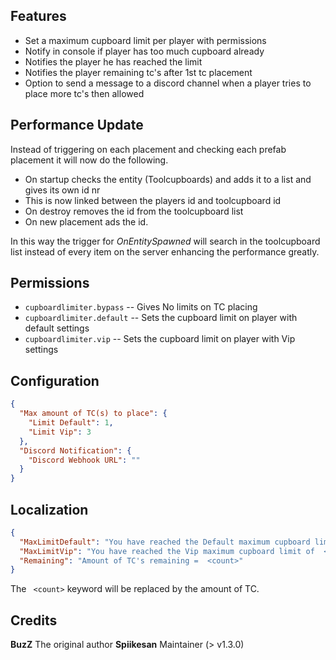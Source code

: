 ## Features

* Set a maximum cupboard limit per player with permissions
* Notify in console if player has too much cupboard already
* Notifies the player he has reached the limit
* Notifies the player remaining tc's after 1st tc placement
* Option to send a message to a discord channel when a player tries to place more tc's then allowed

## Performance Update
Instead of triggering on each placement and checking each prefab placement it will now do the following.

* On startup checks the entity (Toolcupboards) and adds it to a list and gives its own id nr
* This is now linked between the players id and toolcupboard id
* On destroy removes the id from the toolcupboard list
* On new placement ads the id.

In this way the trigger for *OnEntitySpawned* will search in the toolcupboard list instead of
every item on the server enhancing the performance greatly.

## Permissions

- `cupboardlimiter.bypass` -- Gives No limits on TC placing
- `cupboardlimiter.default` -- Sets the cupboard limit on player with default settings
- `cupboardlimiter.vip` -- Sets the cupboard limit on player with Vip settings

## Configuration

```json
{
  "Max amount of TC(s) to place": {
    "Limit Default": 1,
    "Limit Vip": 3
  },
  "Discord Notification": {
    "Discord Webhook URL": ""
  }
}
```

## Localization

```json
{
  "MaxLimitDefault": "You have reached the Default maximum cupboard limit of  <count>",
  "MaxLimitVip": "You have reached the Vip maximum cupboard limit of  <count>",
  "Remaining": "Amount of TC's remaining =  <count>"
}
```

The ` <count>` keyword will be replaced by the amount of TC.

## Credits 
**BuzZ** The original author
**Spiikesan** Maintainer (> v1.3.0)